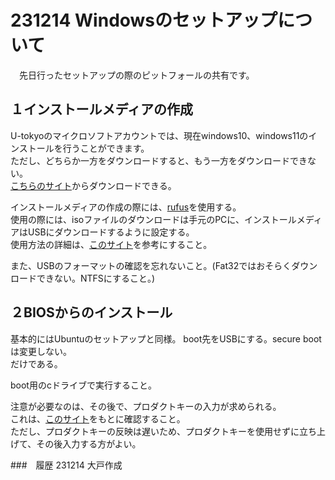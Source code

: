 # 231214 Windowsのセットアップについて  
　先日行ったセットアップの際のピットフォールの共有です。  

## １インストールメディアの作成    
U-tokyoのマイクロソフトアカウントでは、現在windows10、windows11のインストールを行うことができます。  
ただし、どちらか一方をダウンロードすると、もう一方をダウンロードできない。  
[こちらのサイト](https://utokyo.onthehub.com/WebStore/ProductsByMajorVersionList.aspx?cmi_cs=1&cmi_mnuMain=f4b2ea63-9ba9-e511-9413-b8ca3a5db7a1)からダウンロードできる。  

インストールメディアの作成の際には、[rufus](https://www.diskpart.com/jp/windows-11/rufus-windows-11-3320-tc.html)を使用する。  
使用の際には、isoファイルのダウンロードは手元のPCに、インストールメディアはUSBにダウンロードするように設定する。  
使用方法の詳細は、[このサイト](https://original-game.com/how-to-use-rufus/)を参考にすること。  

また、USBのフォーマットの確認を忘れないこと。(Fat32ではおそらくダウンロードできない。NTFSにすること。)

## ２BIOSからのインストール
基本的にはUbuntuのセットアップと同様。
boot先をUSBにする。secure bootは変更しない。  
だけである。

boot用のcドライブで実行すること。

注意が必要なのは、その後で、プロダクトキーの入力が求められる。  
これは、[このサイト](https://utcode.net/articles/windows-home-to-education/)をもとに確認すること。  
ただし、プロダクトキーの反映は遅いため、プロダクトキーを使用せずに立ち上げて、その後入力する方がよい。

###　履歴
231214 大戸作成
